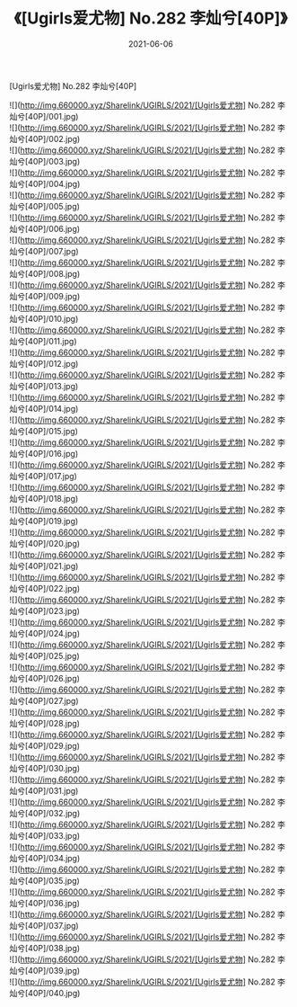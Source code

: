 ﻿---
layout: post
title:  《[Ugirls爱尤物] No.282 李灿兮[40P]》
date:   2021-06-06
img: http://img.660000.xyz/Sharelink/UGIRLS/2021/[Ugirls爱尤物] No.282 李灿兮[40P]/000.jpg
categories: [美女, 清纯, 唯美]
---

[Ugirls爱尤物] No.282 李灿兮[40P]

  ![](http://img.660000.xyz/Sharelink/UGIRLS/2021/[Ugirls爱尤物] No.282 李灿兮[40P]/001.jpg) <br> ![](http://img.660000.xyz/Sharelink/UGIRLS/2021/[Ugirls爱尤物] No.282 李灿兮[40P]/002.jpg) <br> ![](http://img.660000.xyz/Sharelink/UGIRLS/2021/[Ugirls爱尤物] No.282 李灿兮[40P]/003.jpg) <br> ![](http://img.660000.xyz/Sharelink/UGIRLS/2021/[Ugirls爱尤物] No.282 李灿兮[40P]/004.jpg) <br> ![](http://img.660000.xyz/Sharelink/UGIRLS/2021/[Ugirls爱尤物] No.282 李灿兮[40P]/005.jpg) <br> ![](http://img.660000.xyz/Sharelink/UGIRLS/2021/[Ugirls爱尤物] No.282 李灿兮[40P]/006.jpg) <br> ![](http://img.660000.xyz/Sharelink/UGIRLS/2021/[Ugirls爱尤物] No.282 李灿兮[40P]/007.jpg) <br> ![](http://img.660000.xyz/Sharelink/UGIRLS/2021/[Ugirls爱尤物] No.282 李灿兮[40P]/008.jpg) <br> ![](http://img.660000.xyz/Sharelink/UGIRLS/2021/[Ugirls爱尤物] No.282 李灿兮[40P]/009.jpg) <br> ![](http://img.660000.xyz/Sharelink/UGIRLS/2021/[Ugirls爱尤物] No.282 李灿兮[40P]/010.jpg) <br> ![](http://img.660000.xyz/Sharelink/UGIRLS/2021/[Ugirls爱尤物] No.282 李灿兮[40P]/011.jpg) <br> ![](http://img.660000.xyz/Sharelink/UGIRLS/2021/[Ugirls爱尤物] No.282 李灿兮[40P]/012.jpg) <br> ![](http://img.660000.xyz/Sharelink/UGIRLS/2021/[Ugirls爱尤物] No.282 李灿兮[40P]/013.jpg) <br> ![](http://img.660000.xyz/Sharelink/UGIRLS/2021/[Ugirls爱尤物] No.282 李灿兮[40P]/014.jpg) <br> ![](http://img.660000.xyz/Sharelink/UGIRLS/2021/[Ugirls爱尤物] No.282 李灿兮[40P]/015.jpg) <br> ![](http://img.660000.xyz/Sharelink/UGIRLS/2021/[Ugirls爱尤物] No.282 李灿兮[40P]/016.jpg) <br> ![](http://img.660000.xyz/Sharelink/UGIRLS/2021/[Ugirls爱尤物] No.282 李灿兮[40P]/017.jpg) <br> ![](http://img.660000.xyz/Sharelink/UGIRLS/2021/[Ugirls爱尤物] No.282 李灿兮[40P]/018.jpg) <br> ![](http://img.660000.xyz/Sharelink/UGIRLS/2021/[Ugirls爱尤物] No.282 李灿兮[40P]/019.jpg) <br> ![](http://img.660000.xyz/Sharelink/UGIRLS/2021/[Ugirls爱尤物] No.282 李灿兮[40P]/020.jpg) <br> ![](http://img.660000.xyz/Sharelink/UGIRLS/2021/[Ugirls爱尤物] No.282 李灿兮[40P]/021.jpg) <br> ![](http://img.660000.xyz/Sharelink/UGIRLS/2021/[Ugirls爱尤物] No.282 李灿兮[40P]/022.jpg) <br> ![](http://img.660000.xyz/Sharelink/UGIRLS/2021/[Ugirls爱尤物] No.282 李灿兮[40P]/023.jpg) <br> ![](http://img.660000.xyz/Sharelink/UGIRLS/2021/[Ugirls爱尤物] No.282 李灿兮[40P]/024.jpg) <br> ![](http://img.660000.xyz/Sharelink/UGIRLS/2021/[Ugirls爱尤物] No.282 李灿兮[40P]/025.jpg) <br> ![](http://img.660000.xyz/Sharelink/UGIRLS/2021/[Ugirls爱尤物] No.282 李灿兮[40P]/026.jpg) <br> ![](http://img.660000.xyz/Sharelink/UGIRLS/2021/[Ugirls爱尤物] No.282 李灿兮[40P]/027.jpg) <br> ![](http://img.660000.xyz/Sharelink/UGIRLS/2021/[Ugirls爱尤物] No.282 李灿兮[40P]/028.jpg) <br> ![](http://img.660000.xyz/Sharelink/UGIRLS/2021/[Ugirls爱尤物] No.282 李灿兮[40P]/029.jpg) <br> ![](http://img.660000.xyz/Sharelink/UGIRLS/2021/[Ugirls爱尤物] No.282 李灿兮[40P]/030.jpg) <br> ![](http://img.660000.xyz/Sharelink/UGIRLS/2021/[Ugirls爱尤物] No.282 李灿兮[40P]/031.jpg) <br> ![](http://img.660000.xyz/Sharelink/UGIRLS/2021/[Ugirls爱尤物] No.282 李灿兮[40P]/032.jpg) <br> ![](http://img.660000.xyz/Sharelink/UGIRLS/2021/[Ugirls爱尤物] No.282 李灿兮[40P]/033.jpg) <br> ![](http://img.660000.xyz/Sharelink/UGIRLS/2021/[Ugirls爱尤物] No.282 李灿兮[40P]/034.jpg) <br> ![](http://img.660000.xyz/Sharelink/UGIRLS/2021/[Ugirls爱尤物] No.282 李灿兮[40P]/035.jpg) <br> ![](http://img.660000.xyz/Sharelink/UGIRLS/2021/[Ugirls爱尤物] No.282 李灿兮[40P]/036.jpg) <br> ![](http://img.660000.xyz/Sharelink/UGIRLS/2021/[Ugirls爱尤物] No.282 李灿兮[40P]/037.jpg) <br> ![](http://img.660000.xyz/Sharelink/UGIRLS/2021/[Ugirls爱尤物] No.282 李灿兮[40P]/038.jpg) <br> ![](http://img.660000.xyz/Sharelink/UGIRLS/2021/[Ugirls爱尤物] No.282 李灿兮[40P]/039.jpg) <br> ![](http://img.660000.xyz/Sharelink/UGIRLS/2021/[Ugirls爱尤物] No.282 李灿兮[40P]/040.jpg) <br>